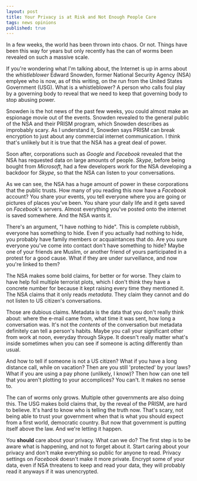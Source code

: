 ```yaml
---
layout: post
title: Your Privacy is at Risk and Not Enough People Care
tags: news opinions
published: true
---
```


In a few weeks, the world has been thrown into chaos.  Or not. Things have been this way for years but only recently has the can of worms been revealed on such a massive scale.

If you're wondering what I'm talking about, the Internet is up in arms about the _whistleblower_ Edward Snowden, former National Security Agency (NSA) emplyee who is now, as of this writing, on the run from the United States Government (USG).  What is a whistleblower?  A person who calls foul play by a governing body to reveal that we need to keep that governing body to stop abusing power.

Snowden is the hot news of the past few weeks, you could almost make an espionage movie out of the events.  Snowden revealed to the general public of the NSA and their PRISM program, which Snowden describes as improbably scary.  As I understand it, Snowden says PRISM can break encryption to just about any commercial internet communication.  I think that's unlikely but it is true that the NSA has a great deal of power.

Soon after, corporations such as _Google_ and _Facebook_ revealed that the NSA has requested data on large amounts of people.  _Skype_, before being bought from _Microsoft_, had a few developers work for the NSA developing a backdoor for _Skype_, so that the NSA can listen to your conversations.

As we can see, the NSA has a huge amount of power in these corporations that the public trusts.  How many of you reading this now have a _Facebook_ account?  You share your events, you tell everyone where you are going or pictures of places you've been.  You share your daily life and it gets saved on _Facebook_'s servers.  Almost everything you've posted onto the internet is saved somewhere.  And the NSA wants it.

There's an argument, "I have nothing to hide".  This is complete rubbish, everyone has something to hide.  Even if you actually had nothing to hide, you probably have family members or acquaintances that do.  Are you sure everyone you've come into contact don't have something to hide?  Maybe one of your friends are Muslim, or another friend of yours participated in a protest for a good cause.  What if they are under surveillance, and now you're linked to them?

The NSA makes some bold claims, for better or for worse.  They claim to have help foil multiple terrorist plots, which I don't think they have a concrete number for because it kept raising every time they mentioned it.  The NSA claims that it only reads _metadata_.  They claim they cannot and do not listen to US citizen's conversations.

Those are dubious claims.  Metadata is the data that you don't really think about: where the e-mail came from, what time it was sent, how long a conversation was.  It's not the _contents_ of the conversation but metadata definitely can tell a person's habits.  Maybe you call your significant other from work at noon, everyday through Skype.  It doesn't really matter what's inside sometimes when you can see if someone is acting differently than usual.

And how to tell if someone is not a US citizen?  What if you have a long distance call, while on vacation?  Then are you still 'protected' by your laws?  What if you are using a pay phone (unlikely, I know)?  Then how can one tell that you aren't plotting to your accomplices?  You can't.  It makes no sense to.

The can of worms only grows.  Multiple other governments are also doing this.  The USG makes bold claims that, by the reveal of the PRISM, are hard to believe.  It's hard to know who is telling the truth now.  That's scary, not being able to trust your government when that is what you should expect from a first world, democratic country.  But now that government is putting itself above the law.  And we're letting it happen.

You **should** care about your privacy.  What can we do?  The first step is to be aware what is happening, and not to forget about it.   Start caring about your privacy and don't make everything so public for anyone to read.  Privacy settings on _Facebook_ doesn't make it more private.  Encrypt some of your data, even if NSA threatens to keep and read your data, they will probably read it anyways if it was unencrypted.
